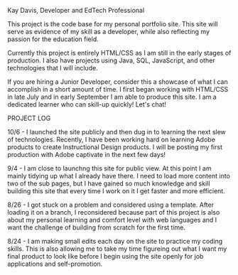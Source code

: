 Kay Davis, Developer and EdTech Professional

This project is the code base for my personal portfolio site. This site will serve as evidence of my skill as a developer, while also reflecting my passion for the education field.

Currently this project is entirely HTML/CSS as I am still in the early stages of production. I also have projects using Java, SQL, JavaScript, and other technologies that I will include.

If you are hiring a Junior Developer, consider this a showcase of what I can accomplish in a short amount of time. I first began working with HTML/CSS in late July and in early September I am able to produce this site. I am a dedicated learner who can skill-up quickly! Let's chat!

PROJECT LOG

10/6 - I launched the site publicly and then dug in to learning the next slew of technologies. Recently, I have been working hard on learning Adobe products to create Instructional Design products. I will be posting my first production with Adobe captivate in the next few days!

9/4 - I am close to launchng this site for public view. At this point I am mainly tidying up what I already have there. I need to load more content into two of the sub pages, but I have gained so much knowledge and skill building this site that every time I work on it I get faster and more efficient.

8/26 - I got stuck on a problem and considered using a template. After loading it on a branch, I reconsidered because part of this project is also about my personal learning and comfort level with web languages and I want the challenge of building from scratch for the first time.

8/24 - I am making small edits each day on the site to practice my coding skills. This is also allowing me to take my time figureing out what I want my final product to look like before I begin using the site openly for job applications and self-promotion.
